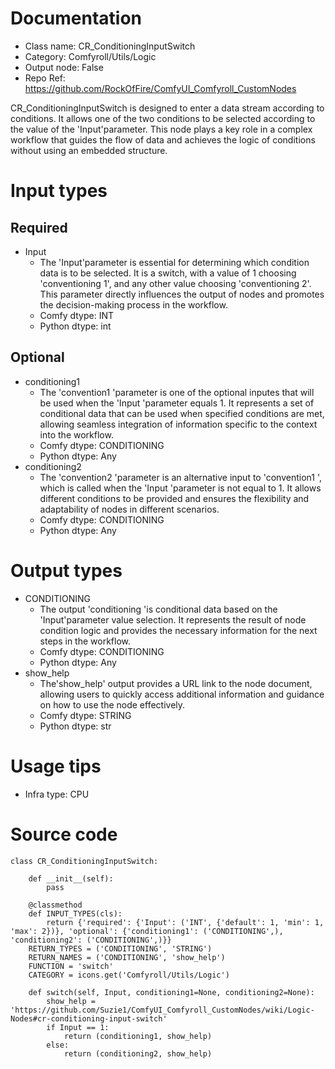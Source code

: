 # Documentation
- Class name: CR_ConditioningInputSwitch
- Category: Comfyroll/Utils/Logic
- Output node: False
- Repo Ref: https://github.com/RockOfFire/ComfyUI_Comfyroll_CustomNodes

CR_ConditioningInputSwitch is designed to enter a data stream according to conditions. It allows one of the two conditions to be selected according to the value of the 'Input'parameter. This node plays a key role in a complex workflow that guides the flow of data and achieves the logic of conditions without using an embedded structure.

# Input types
## Required
- Input
    - The 'Input'parameter is essential for determining which condition data is to be selected. It is a switch, with a value of 1 choosing 'conventioning 1', and any other value choosing 'conventioning 2'. This parameter directly influences the output of nodes and promotes the decision-making process in the workflow.
    - Comfy dtype: INT
    - Python dtype: int
## Optional
- conditioning1
    - The 'convention1 'parameter is one of the optional inputes that will be used when the 'Input 'parameter equals 1. It represents a set of conditional data that can be used when specified conditions are met, allowing seamless integration of information specific to the context into the workflow.
    - Comfy dtype: CONDITIONING
    - Python dtype: Any
- conditioning2
    - The 'convention2 'parameter is an alternative input to 'convention1 ', which is called when the 'Input 'parameter is not equal to 1. It allows different conditions to be provided and ensures the flexibility and adaptability of nodes in different scenarios.
    - Comfy dtype: CONDITIONING
    - Python dtype: Any

# Output types
- CONDITIONING
    - The output 'conditioning 'is conditional data based on the 'Input'parameter value selection. It represents the result of node condition logic and provides the necessary information for the next steps in the workflow.
    - Comfy dtype: CONDITIONING
    - Python dtype: Any
- show_help
    - The'show_help' output provides a URL link to the node document, allowing users to quickly access additional information and guidance on how to use the node effectively.
    - Comfy dtype: STRING
    - Python dtype: str

# Usage tips
- Infra type: CPU

# Source code
```
class CR_ConditioningInputSwitch:

    def __init__(self):
        pass

    @classmethod
    def INPUT_TYPES(cls):
        return {'required': {'Input': ('INT', {'default': 1, 'min': 1, 'max': 2})}, 'optional': {'conditioning1': ('CONDITIONING',), 'conditioning2': ('CONDITIONING',)}}
    RETURN_TYPES = ('CONDITIONING', 'STRING')
    RETURN_NAMES = ('CONDITIONING', 'show_help')
    FUNCTION = 'switch'
    CATEGORY = icons.get('Comfyroll/Utils/Logic')

    def switch(self, Input, conditioning1=None, conditioning2=None):
        show_help = 'https://github.com/Suzie1/ComfyUI_Comfyroll_CustomNodes/wiki/Logic-Nodes#cr-conditioning-input-switch'
        if Input == 1:
            return (conditioning1, show_help)
        else:
            return (conditioning2, show_help)
```